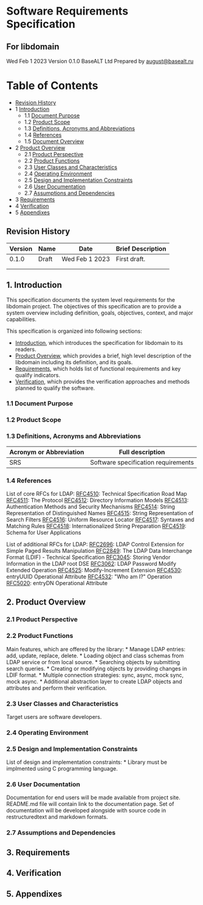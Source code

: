 # Software Requirements Specification
## For libdomain

Wed Feb 1 2023
Version 0.1.0
BaseALT Ltd
Prepared by august@basealt.ru

Table of Contents
=================
* [Revision History](#revision-history)
* 1 [Introduction](#1-introduction)
  * 1.1 [Document Purpose](#11-document-purpose)
  * 1.2 [Product Scope](#12-product-scope)
  * 1.3 [Definitions, Acronyms and Abbreviations](#13-definitions-acronyms-and-abbreviations)
  * 1.4 [References](#14-references)
  * 1.5 [Document Overview](#15-document-overview)
* 2 [Product Overview](#2-product-overview)
  * 2.1 [Product Perspective](#21-product-perspective)
  * 2.2 [Product Functions](#22-product-functions)
  * 2.3 [User Classes and Characteristics](#23-user-classes-and-characteristics)
  * 2.4 [Operating Environment](#24-operating-environment)
  * 2.5 [Design and Implementation Constraints](#25-design-and-implementation-constraints)
  * 2.6 [User Documentation](#26-user-documentation)
  * 2.7 [Assumptions and Dependencies](#27-assumptions-and-dependencies)
* 3 [Requirements](#3-requirements)
* 4 [Verification](#4-verification)
* 5 [Appendixes](#5-appendixes)

## Revision History
| Version   | Name  | Date           | Brief Description   |
| --------- | ------| -------------- | ------------------- |
|   0.1.0   | Draft | Wed Feb 1 2023 | First draft.        |
|           |       |                |                     |
|           |       |                |                     |

## 1. Introduction
This specification documents the system level requirements for the libdomain project. The objectives of this specification are to provide a system overview including definition, goals, objectives, context, and major capabilities.

This specification is organized into following sections:
* [Introduction](#1-introduction), which introduces the specification for libdomain to its readers.
* [Product Overview](#2-product-overview), which provides a brief, high level description of the libdomain including its definition, and its goals.
* [Requirements](#3-requirements), which holds list of functional requirements and key qualify indicators.
* [Verification](#4-verification), which provides the verification approaches and methods planned to qualify the software.

### 1.1 Document Purpose

### 1.2 Product Scope

### 1.3 Definitions, Acronyms and Abbreviations
| Acronym or Abbreviation | Full description                    |
| ----------------------- | ----------------------------------- |
| SRS                     | Software specification requirements |

### 1.4 References

List of core RFCs for LDAP:
[RFC4510](https://www.rfc-editor.org/rfc/rfc4510.txt): Technical Specification Road Map
[RFC4511](https://www.rfc-editor.org/rfc/rfc4511.txt): The Protocol
[RFC4512](https://www.rfc-editor.org/rfc/rfc4512.txt): Directory Information Models
[RFC4513](https://www.rfc-editor.org/rfc/rfc4513.txt): Authentication Methods and Security Mechanisms
[RFC4514](https://www.rfc-editor.org/rfc/rfc4514.txt): String Representation of Distinguished Names
[RFC4515](https://www.rfc-editor.org/rfc/rfc4515.txt): String Representation of Search Filters
[RFC4516](https://www.rfc-editor.org/rfc/rfc4516.txt): Uniform Resource Locator
[RFC4517](https://www.rfc-editor.org/rfc/rfc4517.txt): Syntaxes and Matching Rules
[RFC4518](https://www.rfc-editor.org/rfc/rfc4518.txt): Internationalized String Preparation
[RFC4519](https://www.rfc-editor.org/rfc/rfc4519.txt): Schema for User Applications

List of additional RFCs for LDAP:
[RFC2696](https://www.rfc-editor.org/rfc/rfc2696.txt): LDAP Control Extension for Simple Paged Results Manipulation
[RFC2849](https://www.rfc-editor.org/rfc/rfc2849.txt): The LDAP Data Interchange Format (LDIF) - Technical Specification
[RFC3045](https://www.rfc-editor.org/rfc/rfc3045.txt): Storing Vendor Information in the LDAP root DSE
[RFC3062](https://www.rfc-editor.org/rfc/rfc3062.txt): LDAP Password Modify Extended Operation
[RFC4525](https://www.rfc-editor.org/rfc/rfc4525.txt): Modify-Increment Extension
[RFC4530](https://www.rfc-editor.org/rfc/rfc4530.txt): entryUUID Operational Attribute
[RFC4532](https://www.rfc-editor.org/rfc/rfc4532.txt): "Who am I?" Operation
[RFC5020](https://www.rfc-editor.org/rfc/rfc5020.txt): entryDN Operational Attribute

## 2. Product Overview

### 2.1 Product Perspective
### 2.2 Product Functions
Main features, which are offered by the library:
    * Manage LDAP entries: add, update, replace, delete.
    * Loading object and class schemas from LDAP service or from local source.
    * Searching objects by submitting search queries.
    * Creating or modifying objects by providing changes in LDIF format.
    * Multiple connection strategies: sync, async, mock sync, mock async.
    * Additional abstraction layer to create LDAP objects and attributes and perform their verification.

### 2.3 User Classes and Characteristics
Target users are software developers.

### 2.4 Operating Environment

### 2.5 Design and Implementation Constraints
List of design and implementation constraints:
    * Library must be implmented using C programming language.

### 2.6 User Documentation
Documentation for end users will be made available from project site. README.md file will contain link to the documentation page.
Set of documentation will be developed alongside with source code in restructuredtext and markdown formats.

### 2.7 Assumptions and Dependencies

## 3. Requirements

## 4. Verification

## 5. Appendixes
